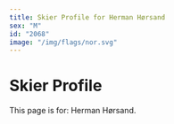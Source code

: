 ```yaml
---
title: Skier Profile for Herman Hørsand
sex: "M"
id: "2068"
image: "/img/flags/nor.svg" 
---
```


# Skier Profile

This page is for: Herman Hørsand.
    